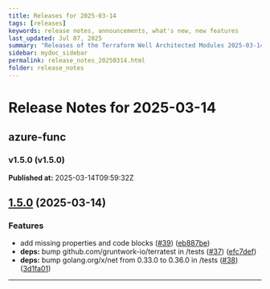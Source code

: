 ```yaml
---
title: Releases for 2025-03-14
tags: [releases]
keywords: release notes, announcements, what's new, new features
last_updated: Jul 07, 2025
summary: "Releases of the Terraform Well Architected Modules 2025-03-14"
sidebar: mydoc_sidebar
permalink: release_notes_20250314.html
folder: release_notes
---
```


# Release Notes for 2025-03-14

## azure-func
### v1.5.0 (v1.5.0)
**Published at:** 2025-03-14T09:59:32Z

## [1.5.0](https://github.com/CloudNationHQ/terraform-azure-func/compare/v1.4.0...v1.5.0) (2025-03-14)


### Features

* add missing properties and code blocks ([#39](https://github.com/CloudNationHQ/terraform-azure-func/issues/39)) ([eb887be](https://github.com/CloudNationHQ/terraform-azure-func/commit/eb887be26eceebc78f4b5036395a308eecc2a7a2))
* **deps:** bump github.com/gruntwork-io/terratest in /tests ([#37](https://github.com/CloudNationHQ/terraform-azure-func/issues/37)) ([efc7def](https://github.com/CloudNationHQ/terraform-azure-func/commit/efc7def0b95dbe79a66d1b7d836274d9baab9448))
* **deps:** bump golang.org/x/net from 0.33.0 to 0.36.0 in /tests ([#38](https://github.com/CloudNationHQ/terraform-azure-func/issues/38)) ([3d1fa01](https://github.com/CloudNationHQ/terraform-azure-func/commit/3d1fa0175cec2cfaed1905b6d1fce2c1ef43c14b))

---


